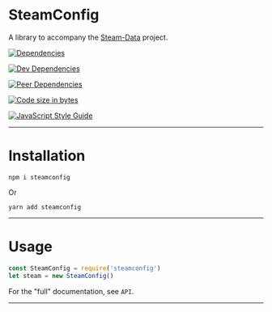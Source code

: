 # SteamConfig

A library to accompany the [Steam-Data](https://github.com/l3laze/Steam-Data) project.


[![Dependencies](https://img.shields.io/david/expressjs/express.svg)](https://github.com/l3laze/SteamConfig)

[![Dev Dependencies](https://img.shields.io/david/dev/expressjs/express.svg)](https://github.com/l3laze/SteamConfig)

[![Peer Dependencies](https://img.shields.io/david/peer/webcomponents/generator-element.svg)](https://github.com/l3laze/SteamConfig)

[![Code size in bytes](https://img.shields.io/github/languages/code-size/badges/shields.svg)](https://github.com/l3laze/SteamConfig)

[![JavaScript Style Guide](https://cdn.rawgit.com/standard/standard/master/badge.svg)](https://github.com/standard/standard)


----


# Installation


`npm i steamconfig`


Or


`yarn add steamconfig`


----


# Usage


```javascript
const SteamConfig = require('steamconfig')
let steam = new SteamConfig()
```


For the "full" documentation, see `API`.


----
